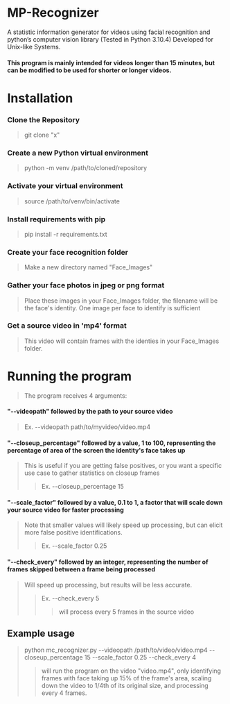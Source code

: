 # MP-Recognizer
A statistic information generator for videos using facial recognition and python’s computer vision library (Tested in Python 3.10.4)
Developed for Unix-like Systems.
#### This program is mainly intended for videos longer than 15 minutes, but can be modified to be used for shorter or longer videos.


# Installation
### Clone the Repository
> git clone "x"
### Create a new Python virtual environment
> python -m venv /path/to/cloned/repository
### Activate your virtual environment
> source /path/to/venv/bin/activate
### Install requirements with pip
> pip install -r requirements.txt
### Create your face recognition folder
> Make a new directory named "Face_Images"
### Gather your face photos in jpeg or png format
> Place these images in your Face_Images folder, the filename will be the face's identity.
> One image per face to identify is sufficient
### Get a source video in 'mp4' format
> This video will contain frames with the identies in your Face_Images folder.



# Running the program
> The program receives 4 arguments:
#### "--videopath" followed by the path to your source video
> Ex. --videopath path/to/myvideo/video.mp4
#### "--closeup_percentage" followed by a value, 1 to 100, representing the percentage of area of the screen the identity's face takes up
> This is useful if you are getting false positives, or you want a specific use case to gather statistics on closeup frames
>> Ex. --closeup_percentage 15
#### "--scale_factor" followed by a value, 0.1 to 1, a factor that will scale down your source video for faster processing
> Note that smaller values will likely speed up processing, but can elicit more false positive identifications.
>> Ex. --scale_factor 0.25
#### "--check_every" followed by an integer, representing the number of frames skipped between a frame being processed
> Will speed up processing, but results will be less accurate.
>> Ex. --check_every 5
>>> will process every 5 frames in the source video

## Example usage
> python mc_recognizer.py --videopath /path/to/video/video.mp4 --closeup_percentage 15 --scale_factor 0.25 --check_every 4
>> will run the program on the video "video.mp4", only identifying frames with face taking up 15% of the frame's area, scaling down the video to 1/4th of its original size, and processing every 4 frames.

